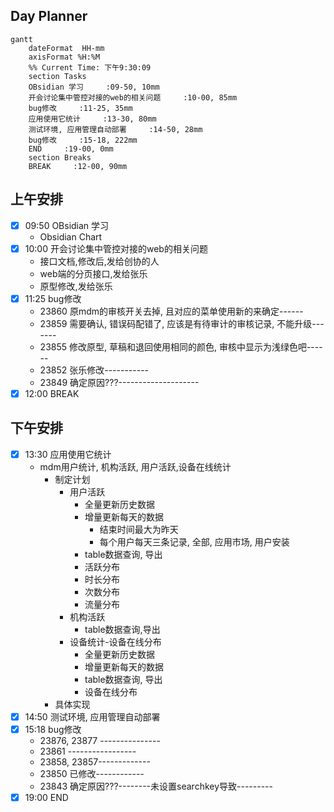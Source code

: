 ## Day Planner
```mermaid
gantt
    dateFormat  HH-mm
    axisFormat %H:%M
    %% Current Time: 下午9:30:09
    section Tasks
    OBsidian 学习     :09-50, 10mm
    开会讨论集中管控对接的web的相关问题     :10-00, 85mm
    bug修改     :11-25, 35mm
    应用使用它统计     :13-30, 80mm
    测试环境, 应用管理自动部署     :14-50, 28mm
    bug修改     :15-18, 222mm
    END     :19-00, 0mm
    section Breaks
    BREAK     :12-00, 90mm
```

## 上午安排
- [x] 09:50 OBsidian 学习
	- Obsidian Chart
- [x] 10:00 开会讨论集中管控对接的web的相关问题
	- 接口文档,修改后,发给创协的人 
	- web端的分页接口,发给张乐 
	- 原型修改,发给张乐
- [x] 11:25 bug修改
	- 23860 原mdm的审核开关去掉, 且对应的菜单使用新的来确定------
	- 23859 需要确认, 错误码配错了, 应该是有待审计的审核记录, 不能升级-------
	- 23855 修改原型, 草稿和退回使用相同的颜色, 审核中显示为浅绿色吧------
	- 23852 张乐修改-----------
	- 23849 确定原因???--------------------
- [x] 12:00 BREAK

## 下午安排
- [x] 13:30 应用使用它统计
	- mdm用户统计, 机构活跃, 用户活跃,设备在线统计 
		- 制定计划
			- 用户活跃
				- 全量更新历史数据
				- 增量更新每天的数据
					- 结束时间最大为昨天
					- 每个用户每天三条记录, 全部, 应用市场, 用户安装
				- table数据查询, 导出
				- 活跃分布
				- 时长分布
				- 次数分布
				- 流量分布
			- 机构活跃
				- table数据查询,导出
			- 设备统计-设备在线分布
				- 全量更新历史数据
				- 增量更新每天的数据
				- table数据查询, 导出
				- 设备在线分布
		- 具体实现
- [x] 14:50 测试环境, 应用管理自动部署
- [x] 15:18 bug修改
	- 23876, 23877 ---------------
	- 23861 -----------------
	- 23858, 23857-------------
	- 23850 已修改------------
	- 23843 确定原因???--------未设置searchkey导致---------
- [x] 19:00 END
